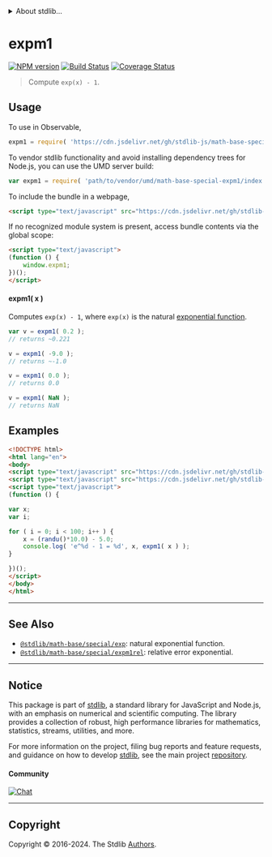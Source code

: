 <!--

@license Apache-2.0

Copyright (c) 2022 The Stdlib Authors.

Licensed under the Apache License, Version 2.0 (the "License");
you may not use this file except in compliance with the License.
You may obtain a copy of the License at

   http://www.apache.org/licenses/LICENSE-2.0

Unless required by applicable law or agreed to in writing, software
distributed under the License is distributed on an "AS IS" BASIS,
WITHOUT WARRANTIES OR CONDITIONS OF ANY KIND, either express or implied.
See the License for the specific language governing permissions and
limitations under the License.

-->


<details>
  <summary>
    About stdlib...
  </summary>
  <p>We believe in a future in which the web is a preferred environment for numerical computation. To help realize this future, we've built stdlib. stdlib is a standard library, with an emphasis on numerical and scientific computation, written in JavaScript (and C) for execution in browsers and in Node.js.</p>
  <p>The library is fully decomposable, being architected in such a way that you can swap out and mix and match APIs and functionality to cater to your exact preferences and use cases.</p>
  <p>When you use stdlib, you can be absolutely certain that you are using the most thorough, rigorous, well-written, studied, documented, tested, measured, and high-quality code out there.</p>
  <p>To join us in bringing numerical computing to the web, get started by checking us out on <a href="https://github.com/stdlib-js/stdlib">GitHub</a>, and please consider <a href="https://opencollective.com/stdlib">financially supporting stdlib</a>. We greatly appreciate your continued support!</p>
</details>

# expm1

[![NPM version][npm-image]][npm-url] [![Build Status][test-image]][test-url] [![Coverage Status][coverage-image]][coverage-url] <!-- [![dependencies][dependencies-image]][dependencies-url] -->

> Compute `exp(x) - 1`.



<section class="usage">

## Usage

To use in Observable,

```javascript
expm1 = require( 'https://cdn.jsdelivr.net/gh/stdlib-js/math-base-special-expm1@umd/browser.js' )
```

To vendor stdlib functionality and avoid installing dependency trees for Node.js, you can use the UMD server build:

```javascript
var expm1 = require( 'path/to/vendor/umd/math-base-special-expm1/index.js' )
```

To include the bundle in a webpage,

```html
<script type="text/javascript" src="https://cdn.jsdelivr.net/gh/stdlib-js/math-base-special-expm1@umd/browser.js"></script>
```

If no recognized module system is present, access bundle contents via the global scope:

```html
<script type="text/javascript">
(function () {
    window.expm1;
})();
</script>
```

#### expm1( x )

Computes `exp(x) - 1`, where `exp(x)` is the natural [exponential function][exponential-function].

```javascript
var v = expm1( 0.2 );
// returns ~0.221

v = expm1( -9.0 );
// returns ~-1.0

v = expm1( 0.0 );
// returns 0.0

v = expm1( NaN );
// returns NaN
```

</section>

<!-- /.usage -->

<section class="examples">

## Examples

<!-- eslint no-undef: "error" -->

```html
<!DOCTYPE html>
<html lang="en">
<body>
<script type="text/javascript" src="https://cdn.jsdelivr.net/gh/stdlib-js/random-base-randu@umd/browser.js"></script>
<script type="text/javascript" src="https://cdn.jsdelivr.net/gh/stdlib-js/math-base-special-expm1@umd/browser.js"></script>
<script type="text/javascript">
(function () {

var x;
var i;

for ( i = 0; i < 100; i++ ) {
    x = (randu()*10.0) - 5.0;
    console.log( 'e^%d - 1 = %d', x, expm1( x ) );
}

})();
</script>
</body>
</html>
```

</section>

<!-- /.examples -->

<!-- C interface documentation. -->



<!-- Section for related `stdlib` packages. Do not manually edit this section, as it is automatically populated. -->

<section class="related">

* * *

## See Also

-   <span class="package-name">[`@stdlib/math-base/special/exp`][@stdlib/math/base/special/exp]</span><span class="delimiter">: </span><span class="description">natural exponential function.</span>
-   <span class="package-name">[`@stdlib/math-base/special/expm1rel`][@stdlib/math/base/special/expm1rel]</span><span class="delimiter">: </span><span class="description">relative error exponential.</span>

</section>

<!-- /.related -->

<!-- Section for all links. Make sure to keep an empty line after the `section` element and another before the `/section` close. -->


<section class="main-repo" >

* * *

## Notice

This package is part of [stdlib][stdlib], a standard library for JavaScript and Node.js, with an emphasis on numerical and scientific computing. The library provides a collection of robust, high performance libraries for mathematics, statistics, streams, utilities, and more.

For more information on the project, filing bug reports and feature requests, and guidance on how to develop [stdlib][stdlib], see the main project [repository][stdlib].

#### Community

[![Chat][chat-image]][chat-url]

---

## Copyright

Copyright &copy; 2016-2024. The Stdlib [Authors][stdlib-authors].

</section>

<!-- /.stdlib -->

<!-- Section for all links. Make sure to keep an empty line after the `section` element and another before the `/section` close. -->

<section class="links">

[npm-image]: http://img.shields.io/npm/v/@stdlib/math-base-special-expm1.svg
[npm-url]: https://npmjs.org/package/@stdlib/math-base-special-expm1

[test-image]: https://github.com/stdlib-js/math-base-special-expm1/actions/workflows/test.yml/badge.svg?branch=v0.2.1
[test-url]: https://github.com/stdlib-js/math-base-special-expm1/actions/workflows/test.yml?query=branch:v0.2.1

[coverage-image]: https://img.shields.io/codecov/c/github/stdlib-js/math-base-special-expm1/main.svg
[coverage-url]: https://codecov.io/github/stdlib-js/math-base-special-expm1?branch=main

<!--

[dependencies-image]: https://img.shields.io/david/stdlib-js/math-base-special-expm1.svg
[dependencies-url]: https://david-dm.org/stdlib-js/math-base-special-expm1/main

-->

[chat-image]: https://img.shields.io/gitter/room/stdlib-js/stdlib.svg
[chat-url]: https://app.gitter.im/#/room/#stdlib-js_stdlib:gitter.im

[stdlib]: https://github.com/stdlib-js/stdlib

[stdlib-authors]: https://github.com/stdlib-js/stdlib/graphs/contributors

[umd]: https://github.com/umdjs/umd
[es-module]: https://developer.mozilla.org/en-US/docs/Web/JavaScript/Guide/Modules

[deno-url]: https://github.com/stdlib-js/math-base-special-expm1/tree/deno
[deno-readme]: https://github.com/stdlib-js/math-base-special-expm1/blob/deno/README.md
[umd-url]: https://github.com/stdlib-js/math-base-special-expm1/tree/umd
[umd-readme]: https://github.com/stdlib-js/math-base-special-expm1/blob/umd/README.md
[esm-url]: https://github.com/stdlib-js/math-base-special-expm1/tree/esm
[esm-readme]: https://github.com/stdlib-js/math-base-special-expm1/blob/esm/README.md
[branches-url]: https://github.com/stdlib-js/math-base-special-expm1/blob/main/branches.md

[exponential-function]: https://en.wikipedia.org/wiki/Exponential_function

<!-- <related-links> -->

[@stdlib/math/base/special/exp]: https://github.com/stdlib-js/math-base-special-exp/tree/umd

[@stdlib/math/base/special/expm1rel]: https://github.com/stdlib-js/math-base-special-expm1rel/tree/umd

<!-- </related-links> -->

</section>

<!-- /.links -->
